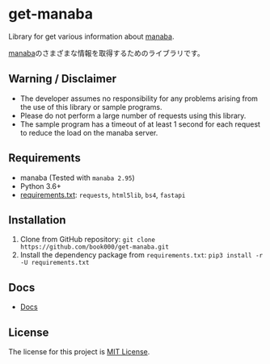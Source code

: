 # get-manaba

Library for get various information about [manaba](https://manaba.jp).

[manaba](https://manaba.jp)のさまざまな情報を取得するためのライブラリです。

## Warning / Disclaimer

- The developer assumes no responsibility for any problems arising from the use of this library or sample programs.
- Please do not perform a large number of requests using this library.
- The sample program has a timeout of at least 1 second for each request to reduce the load on the manaba server.

## Requirements

- manaba (Tested with `manaba 2.95`)
- Python 3.6+
- [requirements.txt](requirements.txt): `requests`, `html5lib`, `bs4`, `fastapi`

## Installation

1. Clone from GitHub repository: `git clone https://github.com/book000/get-manaba.git`
2. Install the dependency package from `requirements.txt`: `pip3 install -r -U requirements.txt`

## Docs

- [Docs](DOCS.md)

## License

The license for this project is [MIT License](LICENSE).
